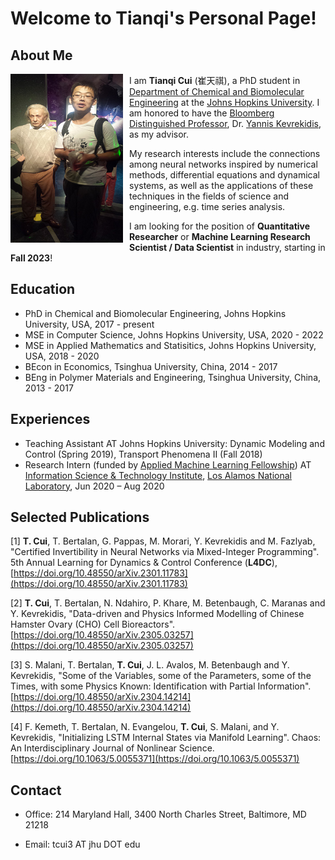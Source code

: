 

# Welcome to Tianqi's Personal Page!

## About Me

<img align="left" src="ctq.jpg" width="180" height="270" style="float:left; padding-right:10px">

I am **Tianqi Cui** (崔天祺), a PhD student in [Department of Chemical and Biomolecular Engineering](https://engineering.jhu.edu/chembe/) at the [Johns Hopkins University](https://www.jhu.edu/). I am honored to have the [Bloomberg Distinguished Professor](https://research.jhu.edu/bloomberg-distinguished-professorships/), Dr. [Yannis Kevrekidis](https://engineering.jhu.edu/faculty/ioannis-kevrekidis/), as my advisor. 

My research interests include the connections among neural networks inspired by numerical methods, differential equations and dynamical systems, as well as the applications of these techniques in the fields of science and engineering, e.g. time series analysis.

I am looking for the position of **Quantitative Researcher** or **Machine Learning Research Scientist / Data Scientist** in industry, starting in **Fall 2023**!

## Education

- PhD in Chemical and Biomolecular Engineering, Johns Hopkins University, USA, 2017 - present
- MSE in Computer Science, Johns Hopkins University, USA, 2020 - 2022
- MSE in Applied Mathematics and Statisitics, Johns Hopkins University, USA, 2018 - 2020
- BEcon in Economics, Tsinghua University, China, 2014 - 2017
- BEng in Polymer Materials and Engineering, Tsinghua University, China, 2013 - 2017

## Experiences

- Teaching Assistant AT Johns Hopkins University: Dynamic Modeling and Control (Spring 2019), Transport Phenomena II (Fall 2018)
- Research Intern (funded by [Applied Machine Learning Fellowship](https://www.lanl.gov/projects/national-security-education-center/information-science-technology/summer-schools/applied-machine-learning/index.php)) AT [Information Science & Technology Institute](https://www.lanl.gov/projects/national-security-education-center/information-science-technology/index.php), [Los Alamos National Laboratory](https://www.lanl.gov), Jun 2020 – Aug 2020

## Selected Publications

[1]	**T. Cui**, T. Bertalan, G. Pappas, M. Morari, Y. Kevrekidis and M. Fazlyab, "Certified Invertibility in Neural Networks via Mixed-Integer Programming". 5th Annual Learning for Dynamics & Control Conference (**L4DC**), [https://doi.org/10.48550/arXiv.2301.11783](https://doi.org/10.48550/arXiv.2301.11783)

[2]	**T. Cui**, T. Bertalan, N. Ndahiro, P. Khare, M. Betenbaugh, C. Maranas and Y. Kevrekidis, "Data-driven and Physics Informed Modelling of Chinese Hamster Ovary (CHO) Cell Bioreactors". [https://doi.org/10.48550/arXiv.2305.03257](https://doi.org/10.48550/arXiv.2305.03257)

[3]	S. Malani, T. Bertalan, **T. Cui**, J. L. Avalos, M. Betenbaugh and Y. Kevrekidis, "Some of the Variables, some of the Parameters, some of the Times, with some Physics Known: Identification with Partial Information". [https://doi.org/10.48550/arXiv.2304.14214](https://doi.org/10.48550/arXiv.2304.14214)

[4]	F. Kemeth, T. Bertalan, N. Evangelou, **T. Cui**, S. Malani, and Y. Kevrekidis, "Initializing LSTM Internal States via Manifold Learning". Chaos: An Interdisciplinary Journal of Nonlinear Science. [https://doi.org/10.1063/5.0055371](https://doi.org/10.1063/5.0055371)

## Contact
- Office: 214 Maryland Hall, 3400 North Charles Street, Baltimore, MD 21218

- Email: tcui3 AT jhu DOT edu

<!-- 1. Numbered
2. List

**Bold** and _Italic_ and `Code` text

and !
``` -->


